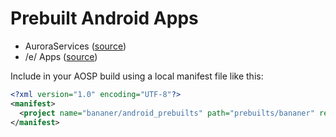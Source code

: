 # Prebuilt Android Apps

* AuroraServices ([source](https://gitlab.com/AuroraOSS/AuroraServices/-/releases))
* /e/ Apps ([source](https://gitlab.e.foundation/e/os/android_prebuilts_prebuiltapks/-/tree/master/Apps))

Include in your AOSP build using a local manifest file like this:

```xml
<?xml version="1.0" encoding="UTF-8"?>
<manifest>
  <project name="bananer/android_prebuilts" path="prebuilts/bananer" remote="github" revision="master" />
</manifest>
```